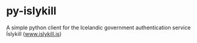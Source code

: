 py-islykill
===========

A simple python client for the Icelandic government authentication service Íslykill (www.islykill.is)
